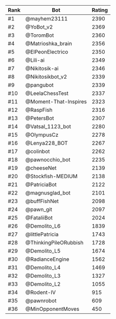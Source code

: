 Rank|Bot|Rating
---|---|---
#1|@mayhem23111|2390
#2|@YoBot_v2|2369
#3|@ToromBot|2360
#4|@Matrioshka_brain|2356
#5|@ElPeonElectrico|2350
#6|@Lili-ai|2349
#7|@Nikitosik-ai|2346
#8|@Nikitosikbot_v2|2339
#9|@pangubot|2339
#10|@LeelaChessTest|2337
#11|@Moment-That-Inspires|2323
#12|@RaspFish|2316
#13|@PetersBot|2307
#14|@Vatsal_1123_bot|2280
#15|@OlympusCz|2278
#16|@Lenya228_BOT|2267
#17|@colinbot|2262
#18|@pawnocchio_bot|2235
#19|@cheeseNet|2139
#20|@Stockfish-MEDIUM|2138
#21|@PatriciaBot|2122
#22|@magnusglad_bot|2101
#23|@buffFishNet|2098
#24|@pawn_git|2097
#25|@FataliiBot|2024
#26|@Demolito_L6|1839
#27|@littlePatricia|1743
#28|@ThinkingPileORubbish|1728
#29|@Demolito_L5|1674
#30|@RadianceEngine|1562
#31|@Demolito_L4|1469
#32|@Demolito_L3|1327
#33|@Demolito_L2|1055
#34|@Rodent-IV|915
#35|@pawnrobot|609
#36|@MinOpponentMoves|450
